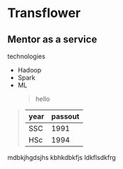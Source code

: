 # Transflower
## Mentor as a service
technologies
- Hadoop
- Spark
- ML
  > hello

>| year | passout |
>| ----------- | ----------- |
>| SSC | 1991 |
>| HSc | 1994 |
mdbkjhgdsjhs
kbhkdbkfjs
ldkflsdkfrg